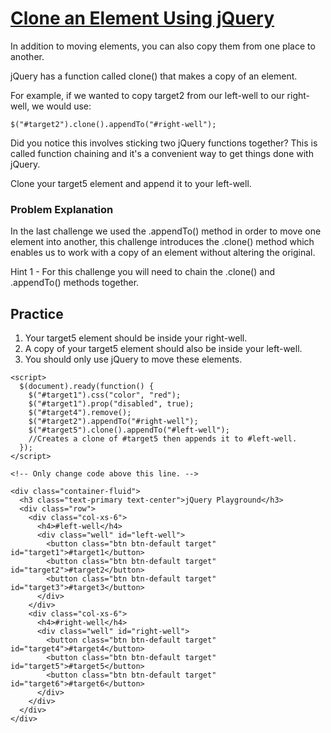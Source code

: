# [Clone an Element Using jQuery](https://www.freecodecamp.org/learn/front-end-development-libraries/jquery/clone-an-element-using-jquery)

In addition to moving elements, you can also copy them from one place to another.

jQuery has a function called clone() that makes a copy of an element.

For example, if we wanted to copy target2 from our left-well to our right-well, we would use:

```
$("#target2").clone().appendTo("#right-well");
```
Did you notice this involves sticking two jQuery functions together? This is called function chaining and it's a convenient way to get things done with jQuery.

Clone your target5 element and append it to your left-well.

### Problem Explanation
In the last challenge we used the .appendTo() method in order to move one element into another, this challenge introduces the .clone() method which enables us to work with a copy of an element without altering the original.

Hint 1 - For this challenge you will need to chain the .clone() and .appendTo() methods together.

## Practice
1. Your target5 element should be inside your right-well.
2. A copy of your target5 element should also be inside your left-well.
3. You should only use jQuery to move these elements.


```
<script>
  $(document).ready(function() {
    $("#target1").css("color", "red");
    $("#target1").prop("disabled", true);
    $("#target4").remove();
    $("#target2").appendTo("#right-well");
    $("#target5").clone().appendTo("#left-well"); 
    //Creates a clone of #target5 then appends it to #left-well.
  });
</script>

<!-- Only change code above this line. -->

<div class="container-fluid">
  <h3 class="text-primary text-center">jQuery Playground</h3>
  <div class="row">
    <div class="col-xs-6">
      <h4>#left-well</h4>
      <div class="well" id="left-well">
        <button class="btn btn-default target" id="target1">#target1</button>
        <button class="btn btn-default target" id="target2">#target2</button>
        <button class="btn btn-default target" id="target3">#target3</button>
      </div>
    </div>
    <div class="col-xs-6">
      <h4>#right-well</h4>
      <div class="well" id="right-well">
        <button class="btn btn-default target" id="target4">#target4</button>
        <button class="btn btn-default target" id="target5">#target5</button>
        <button class="btn btn-default target" id="target6">#target6</button>
      </div>
    </div>
  </div>
</div>
```